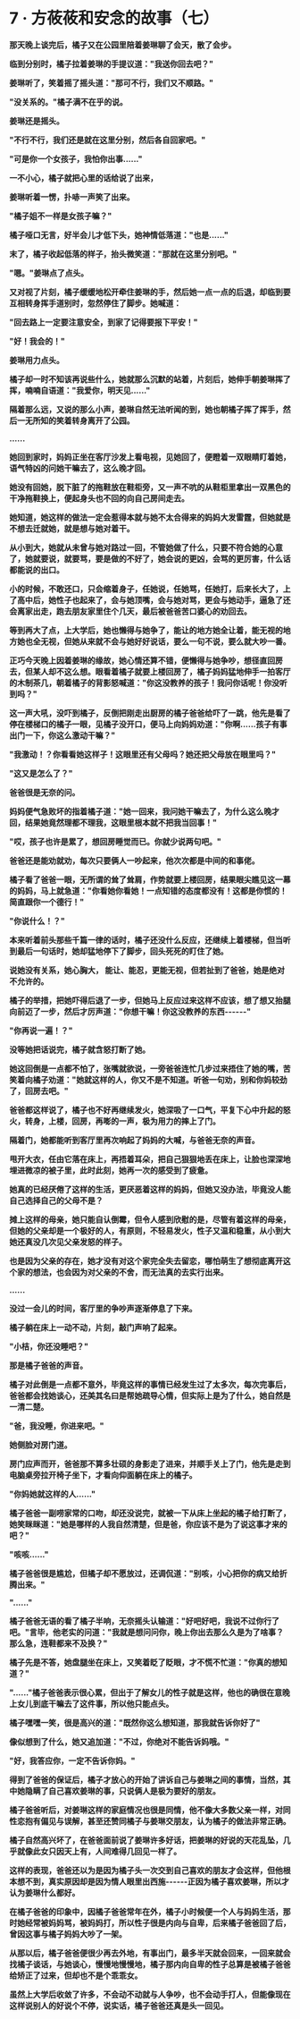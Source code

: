 <link rel="stylesheet" href="../../styles/text.css" />
<h1>7 · 方莜莜和安念的故事（七）</h1>

**那天晚上谈完后，橘子又在公园里陪着姜琳聊了会天，散了会步。**

**临到分别时，橘子拉着姜琳的手提议道："我送你回去吧？"**

**姜琳听了，笑着摇了摇头道："那可不行，我们又不顺路。"**

**"没关系的。"橘子满不在乎的说。**

**姜琳还是摇头。**

**"不行不行，我们还是就在这里分别，然后各自回家吧。"**

**"可是你一个女孩子，我怕你出事......"**

**一不小心，橘子就把心里的话给说了出来，**

**姜琳听着一愣，扑哧一声笑了出来。**

**"橘子姐不一样是女孩子嘛？"**

**橘子哑口无言，好半会儿才低下头，她神情低落道："也是......"**

**末了，橘子收起低落的样子，抬头微笑道："那就在这里分别吧。"**

**"嗯。"姜琳点了点头。**

**又对视了片刻，橘子缓缓地松开牵住姜琳的手，然后她一点一点的后退，却临到要互相转身挥手道别时，忽然停住了脚步。她喊道：**

**"回去路上一定要注意安全，到家了记得要报下平安！"**

**"好！我会的！"**

**姜琳用力点头。**

**橘子却一时不知该再说些什么，她就那么沉默的站着，片刻后，她伸手朝姜琳挥了挥，喃喃自语道："我爱你，明天见......"**

**隔着那么远，又说的那么小声，姜琳自然无法听闻的到，她也朝橘子挥了挥手，然后一无所知的笑着转身离开了公园。**

**......**

**她回到家时，妈妈正坐在客厅沙发上看电视，见她回了，便瞪着一双眼睛盯着她，语气特凶的问她干嘛去了，这么晚才回。**

**她没有回她，脱下脏了的拖鞋放在鞋柜旁，又一声不吭的从鞋柜里拿出一双黑色的干净拖鞋换上，便起身头也不回的向自己房间走去。**

**她知道，她这样的做法一定会惹得本就与她不太合得来的妈妈大发雷霆，但她就是不想去迁就她，就是想与她对着干。**

**从小到大，她就从未曾与她对路过一回，不管她做了什么，只要不符合她的心意了，她就要说，就要骂，要是做的不好了，她会说的更凶，会骂的更厉害，什么话都能说的出口。**

**小的时候，不敢还口，只会缩着身子，任她说，任她骂，任她打，后来长大了，上了高中后，她性子也起来了，会与她顶嘴，会与她对骂，更会与她动手，逼急了还会离家出走，跑去朋友家里住个几天，最后被爸爸苦口婆心的劝回去。**

**等到再大了点，上大学后，她也懒得与她争了，能让的地方她全让着，能无视的地方她也全无视，但她从来就不会与她好好说话，要么一句不说，要么就大吵一番。**

**正巧今天晚上因着姜琳的缘故，她心情还算不错，便懒得与她争吵，想径直回房去，但某人却不这么想。眼看着橘子就要上楼回房了，橘子妈妈猛地伸手一拍客厅的木制茶几，朝着橘子的背影怒喊道："你这没教养的孩子！我问你话呢！你没听到吗？"**

**这一声大吼，没吓到橘子，反倒把刚走出厨房的橘子爸爸给吓了一跳，他先是看了停在楼梯口的橘子一眼，见橘子没开口，便马上向妈妈劝道："你啊......孩子有事出门一下，你这么激动干嘛？"**

**"我激动！？你看看她这样子！这眼里还有父母吗？她还把父母放在眼里吗？"**

**"这又是怎么了？"**

**爸爸很是无奈的问。**

**妈妈便气急败坏的指着橘子道："她一回来，我问她干嘛去了，为什么这么晚才回，结果她竟然理都不理我，这眼里根本就不把我当回事！"**

**"哎，孩子也许是累了，想回房睡觉而已。你就少说两句吧。"**

**爸爸还是能劝就劝，每次只要俩人一吵起来，他次次都是中间的和事佬。**

**橘子看了爸爸一眼，无所谓的耸了耸肩，作势就要上楼回房，结果眼尖瞧见这一幕的妈妈，马上就急道："你看她你看她！一点知错的态度都没有！这都是你惯的！简直跟你一个德行！"**

**"你说什么！？"**

**本来听着前头那些千篇一律的话时，橘子还没什么反应，还继续上着楼梯，但当听到最后一句话时，她却猛地停下了脚步，回头死死的盯住了她。**

**说她没有关系，她心胸大，
能让、能忍，更能无视，但若扯到了爸爸，她是绝对不允许的。**

**橘子的举措，把她吓得后退了一步，但她马上反应过来这样不应该，想了想又抬腿向前迈了一步，然后才厉声道："你想干嘛！你这没教养的东西------"**

**"你再说一遍！？"**

**没等她把话说完，橘子就含怒打断了她。**

**她这回倒是一点都不怕了，张嘴就欲说，一旁爸爸连忙几步过来捂住了她的嘴，苦笑着向橘子劝道："她就这样的人，你又不是不知道。听爸一句劝，别和你妈较劲了，回房去吧。"**

**爸爸都这样说了，橘子也不好再继续发火，她深吸了一口气，平复下心中升起的怒火，转身，上楼，回房，再嘭的一声，极为用力的摔上了门。**

**隔着门，她都能听到客厅里再次响起了妈妈的大喊，与爸爸无奈的声音。**

**甩开大衣，任由它落在床上，再捂着耳朵，把自己狠狠地丢在床上，让脸也深深地埋进微凉的被子里，此时此刻，她再一次的感受到了疲惫。**

**她真的已经厌倦了这样的生活，更厌恶着这样的妈妈，但她又没办法，毕竟没人能自己选择自己的父母不是？**

**摊上这样的母亲，她只能自认倒霉，但令人感到欣慰的是，尽管有着这样的母亲，但她的父亲却是一个极好的人，有原则，不轻易发火，性子又温和稳重，从小到大她还真没几次见父亲发怒的样子。**

**也是因为父亲的存在，她才没有对这个家完全失去留恋，哪怕萌生了想彻底离开这个家的想法，也会因为对父亲的不舍，而无法真的去实行出来。**

**......**

**没过一会儿的时间，客厅里的争吵声逐渐停息了下来。**

**橘子躺在床上一动不动，片刻，敲门声响了起来。**

**"小桔，你还没睡吧？"**

**那是橘子爸爸的声音。**

**橘子对此倒是一点都不意外，毕竟这样的事情已经发生过了太多次，每次完事后，爸爸都会找她谈心，还美其名曰是帮她疏导心情，但实际上是为了什么，她自然是一清二楚。**

**"爸，我没睡，你进来吧。"**

**她侧脸对房门道。**

**房门应声而开，爸爸那不算多壮硕的身影走了进来，并顺手关上了门，他先是走到电脑桌旁拉开椅子坐下，才看向仰面躺在床上的橘子。**

**"你妈她就这样的人......"**

**橘子爸爸一副唠家常的口吻，却还没说完，就被一下从床上坐起的橘子给打断了，她笑眯眯道："她是哪样的人我自然清楚，但是爸，你应该不是为了说这事才来的吧？"**

**"咳咳......"**

**橘子爸爸很是尴尬，但橘子却不愿放过，还调侃道："别咳，小心把你的病又给折腾出来。"**

**"......"**

**橘子爸爸无语的看了橘子半响，无奈摇头认输道："好吧好吧，我说不过你行了吧。"言毕，他老实的问道："我就是想问问你，晚上你出去那么久是为了啥事？那么急，连鞋都来不及换？"**

**橘子先是不答，她盘腿坐在床上，又笑着眨了眨眼，才不慌不忙道："你真的想知道？"**

**"......"橘子爸爸表示很心累，但出于了解女儿的性子就是这样，他也的确很在意晚上女儿到底干嘛去了这件事，所以他只能点头。**

**橘子嘿嘿一笑，很是高兴的道："既然你这么想知道，那我就告诉你好了"**

**像似想到了什么，她又追加道："不过，你绝对不能告诉妈哦。"**

**"好，我答应你，一定不告诉你妈。"**

**得到了爸爸的保证后，橘子才放心的开始了讲诉自己与姜琳之间的事情，当然，其中她隐瞒了自己喜欢姜琳的事，只说俩人是极为要好的朋友。**

**橘子爸爸听后，对姜琳这样的家庭情况也很是同情，他不像大多数父亲一样，对同性恋抱有偏见与误解，甚至还赞同橘子与姜琳交朋友，认为橘子的做法非常正确。**

**橘子自然高兴坏了，在爸爸面前说了姜琳许多好话，把姜琳的好说的天花乱坠，几乎就像此女只因天上有，人间难得几回见一样了。**

**这样的表现，爸爸还以为是因为橘子头一次交到自己喜欢的朋友才会这样，但他根本想不到，真实原因却是因为情人眼里出西施------正因为橘子喜欢姜琳，所以才认为姜琳什么都好。**

**在橘子爸爸的印象中，因橘子爸爸常年在外，橘子小时候便一个人与妈妈生活，那时她经常被妈妈骂，被妈妈打，所以性子很是内向与自卑，后来橘子爸爸回了后，曾因这事与橘子妈妈大吵了一架。**

**从那以后，橘子爸爸便很少再去外地，有事出门，最多半天就会回来，一回来就会找橘子谈话，与她谈心，慢慢地慢慢地，橘子那内向自卑的性子总算是被橘子爸爸给矫正了过来，但却也不是个乖乖女。**

**虽然上大学后收敛了许多，不会动不动就与人争吵，也不会动手打人，但能像现在这样说别人的好说个不停，说实话，橘子爸爸还真是头一回见。**
